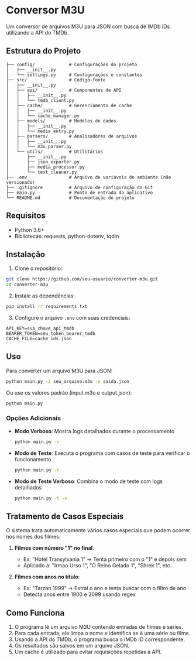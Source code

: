 # Conversor M3U

Um conversor de arquivos M3U para JSON com busca de IMDb IDs utilizando a API do TMDb.

## Estrutura do Projeto

```
├── config/             # Configurações do projeto
│   ├── __init__.py
│   └── settings.py     # Configurações e constantes
├── src/                # Código-fonte
│   ├── __init__.py
│   ├── api/            # Componentes de API
│   │   ├── __init__.py
│   │   └── tmdb_client.py
│   ├── cache/          # Gerenciamento de cache
│   │   ├── __init__.py
│   │   └── cache_manager.py
│   ├── models/         # Modelos de dados
│   │   ├── __init__.py
│   │   └── media_entry.py
│   ├── parsers/        # Analisadores de arquivos
│   │   ├── __init__.py
│   │   └── m3u_parser.py
│   └── utils/          # Utilitários
│       ├── __init__.py
│       ├── json_exporter.py
│       ├── media_processor.py
│       └── text_cleaner.py
├── .env                # Arquivo de variáveis de ambiente (não versionado)
├── .gitignore          # Arquivo de configuração do Git
├── main.py             # Ponto de entrada do aplicativo
└── README.md           # Documentação do projeto
```

## Requisitos

- Python 3.6+
- Bibliotecas: requests, python-dotenv, tqdm

## Instalação

1. Clone o repositório:
```bash
git clone https://github.com/seu-usuario/converter-m3u.git
cd converter-m3u
```

2. Instale as dependências:
```bash
pip install -r requirements.txt
```

3. Configure o arquivo `.env` com suas credenciais:
```
API_KEY=sua_chave_api_tmdb
BEARER_TOKEN=seu_token_bearer_tmdb
CACHE_FILE=cache_ids.json
```

## Uso

Para converter um arquivo M3U para JSON:

```bash
python main.py -i seu_arquivo.m3u -o saida.json
```

Ou use os valores padrão (input.m3u e output.json):

```bash
python main.py
```

### Opções Adicionais

- **Modo Verboso**: Mostra logs detalhados durante o processamento
  ```bash
  python main.py -v
  ```

- **Modo de Teste**: Executa o programa com casos de teste para verificar o funcionamento
  ```bash
  python main.py -t
  ```

- **Modo de Teste Verboso**: Combina o modo de teste com logs detalhados
  ```bash
  python main.py -t -v
  ```

## Tratamento de Casos Especiais

O sistema trata automaticamente vários casos especiais que podem ocorrer nos nomes dos filmes:

1. **Filmes com número "1" no final**: 
   - Ex: "Hotel Transylvania 1" → Tenta primeiro com o "1" e depois sem
   - Aplicado a: "Irmao Urso 1", "O Reino Gelado 1", "Shrek 1", etc.

2. **Filmes com anos no título**:
   - Ex: "Tarzan 1999" → Extrai o ano e tenta buscar com o filtro de ano
   - Detecta anos entre 1900 e 2099 usando regex

## Como Funciona

1. O programa lê um arquivo M3U contendo entradas de filmes e séries.
2. Para cada entrada, ele limpa o nome e identifica se é uma série ou filme.
3. Usando a API do TMDb, o programa busca o IMDb ID correspondente.
4. Os resultados são salvos em um arquivo JSON.
5. Um cache é utilizado para evitar requisições repetidas à API. 